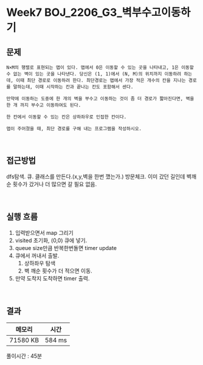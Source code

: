 # Week7 BOJ_2206_G3_벽부수고이동하기

## 문제

```
N×M의 행렬로 표현되는 맵이 있다. 맵에서 0은 이동할 수 있는 곳을 나타내고, 1은 이동할 수 없는 벽이 있는 곳을 나타낸다. 당신은 (1, 1)에서 (N, M)의 위치까지 이동하려 하는데, 이때 최단 경로로 이동하려 한다. 최단경로는 맵에서 가장 적은 개수의 칸을 지나는 경로를 말하는데, 이때 시작하는 칸과 끝나는 칸도 포함해서 센다.

만약에 이동하는 도중에 한 개의 벽을 부수고 이동하는 것이 좀 더 경로가 짧아진다면, 벽을 한 개 까지 부수고 이동하여도 된다.

한 칸에서 이동할 수 있는 칸은 상하좌우로 인접한 칸이다.

맵이 주어졌을 때, 최단 경로를 구해 내는 프로그램을 작성하시오.
```
<br>

## 접근방법
dfs탐색. 큐.
클래스를 만든다.(x,y,벽을 한번 깼는가.)
방문체크. 이미 갔던 길인데 벽깨순 횟수가 갔거나 더 많으면 갈 필요 없음.

<br>

## 실행 흐름
1. 입력받으면서 map 그리기
2. visited 초기화, (0,0) 큐에 넣기.
3. queue size만큼 반복한번돌면 timer update
3. 큐에서 꺼내서 출발.
	1. 상하좌우 탐색
	2. 벽 깨순 횟수가 더 적으면 이동.
4. 만약 도착지 도착하면 timer 출력.

<br>

## 결과

|메모리|시간|
|:---:|:---:|
|71580 KB|584 ms|

풀이시간 : 45분